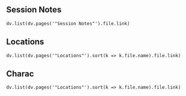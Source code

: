 
## Session Notes
```dataviewjs
dv.list(dv.pages('"Session Notes"').file.link)
```

## Locations
```dataviewjs
dv.list(dv.pages('"Locations"').sort(k => k.file.name).file.link)
```
## Charac
```dataviewjs
dv.list(dv.pages('"Locations"').sort(k => k.file.name).file.link)
```